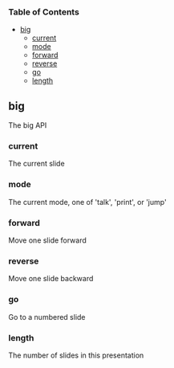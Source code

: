 <!-- Generated by documentation.js. Update this documentation by updating the source code. -->

### Table of Contents

-   [big](#big)
    -   [current](#current)
    -   [mode](#mode)
    -   [forward](#forward)
    -   [reverse](#reverse)
    -   [go](#go)
    -   [length](#length)

## big

The big API

### current

The current slide

### mode

The current mode, one of 'talk', 'print', or 'jump'

### forward

Move one slide forward

### reverse

Move one slide backward

### go

Go to a numbered slide

### length

The number of slides in this presentation
